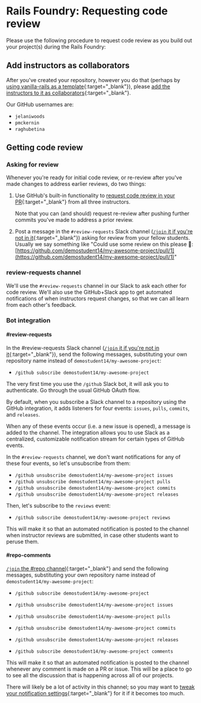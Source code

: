 # Rails Foundry: Requesting code review

Please use the following procedure to request code review as you build out your project(s) during the Rails Foundry:

## Add instructors as collaborators

After you've created your repository, however you do that (perhaps by [using vanilla-rails as a template](https://github.com/appdev-projects/vanilla-rails/generate){:target="_blank"}), please [add the instructors to it as collaborators](https://docs.github.com/en/github/setting-up-and-managing-your-github-user-account/inviting-collaborators-to-a-personal-repository){:target="_blank"}.

Our GitHub usernames are:

 - `jelaniwoods`
 - `pmckernin`
 - `raghubetina`

## Getting code review

### Asking for review

Whenever you're ready for initial code review, or re-review after you've made changes to address earlier reviews, do two things:

 1. Use GitHub's built-in functionality to [request code review in your PR](https://docs.github.com/en/github/collaborating-with-issues-and-pull-requests/requesting-a-pull-request-review){:target="_blank"} from all three instructors.

    Note that you can (and should) request re-review after pushing further commits you've made to address a prior review.
 2. Post a message in the `#review-requests` Slack channel ([`/join` it if you're not in it](https://slack.com/help/articles/205239967-Join-a-channel){:target="_blank"}) asking for review from your fellow students. Usually we say something like "Could use some review on this please 👀: [https://github.com/demostudent14/my-awesome-project/pull/1](https://github.com/demostudent14/my-awesome-project/pull/1)"


### review-requests channel

We'll use the `#review-requests` channel in our Slack to ask each other for code review. We'll also use the GitHub+Slack app to get automated notifications of when instructors request changes, so that we can all learn from each other's feedback.

### Bot integration

#### #review-requests

In the #review-requests Slack channel ([`/join` it if you're not in it](https://slack.com/help/articles/205239967-Join-a-channel){:target="_blank"}), send the following messages, substituting your own repository name instead of `demostudent14/my-awesome-project`:

 - `/github subscribe demostudent14/my-awesome-project`

The very first time you use the `/github` Slack bot, it will ask you to authenticate. Go through the usual GitHub OAuth flow.

By default, when you subscribe a Slack channel to a repository using the GitHub integration, it adds listeners for four events: `issues`, `pulls`, `commits`, and `releases`.

When any of these events occur (i.e. a new issue is opened), a message is added to the channel. The integration allows you to use Slack as a centralized, customizable notification stream for certain types of GitHub events.

In the `#review-requests` channel, we don't want notifications for any of these four events, so let's unsubscribe from them:

 - `/github unsubscribe demostudent14/my-awesome-project issues`
 - `/github unsubscribe demostudent14/my-awesome-project pulls`
 - `/github unsubscribe demostudent14/my-awesome-project commits`
 - `/github unsubscribe demostudent14/my-awesome-project releases`

Then, let's subscribe to the `reviews` event:

 - `/github subscribe demostudent14/my-awesome-project reviews`

This will make it so that an automated notification is posted to the channel when instructor reviews are submitted, in case other students want to peruse them.

#### #repo-comments

[`/join` the #repo channel](https://slack.com/help/articles/205239967-Join-a-channel){:target="_blank"} and send the following messages, substituting your own repository name instead of `demostudent14/my-awesome-project`:

 - `/github subscribe demostudent14/my-awesome-project`

 - `/github unsubscribe demostudent14/my-awesome-project issues`
 - `/github unsubscribe demostudent14/my-awesome-project pulls`
 - `/github unsubscribe demostudent14/my-awesome-project commits`
 - `/github unsubscribe demostudent14/my-awesome-project releases`

 - `/github subscribe demostudent14/my-awesome-project comments`

This will make it so that an automated notification is posted to the channel whenever any comment is made on a PR or issue. This will be a place to go to see all the discussion that is happening across all of our projects.

There will likely be a lot of activity in this channel; so you may want to [tweak your notification settings](https://slack.com/help/articles/360056534254-Manage-notifications-for-specific-channels-and-direct-messages){:target="_blank"} for it if it becomes too much.
